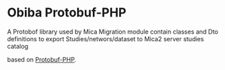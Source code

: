 # Obiba Protobuf-PHP

A Protobof library used by Mica Migration module contain classes and Dto definitions to export Studies/networs/dataset to Mica2 server studies catalog

based on [Protobuf-PHP](https://github.com/drslump/Protobuf-PHP).
